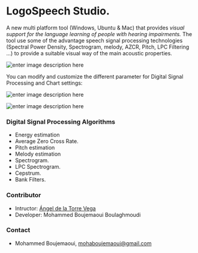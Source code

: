 
# LogoSpeech Studio. #

A new multi platform tool (Windows, Ubuntu \& Mac) that provides *visual support for the language learning of people with hearing impairments.* The tool use some of the  advantage speech signal processing technologies (Spectral Power Density, Spectrogram, melody, AZCR, Pitch, LPC Filtering ...)  to provide a suitable visual way of the main acoustic properties.

![enter image description here](https://lh3.googleusercontent.com/-5-k2re4TaqE/WWU6Ajo28pI/AAAAAAAAA_U/zH56u1Dy6EA-Uubd01vGX72xHLvxspgswCLcBGAs/s0/Screenshot_20170711_224831.png "Screenshot_20170711_224831.png")

You can modify and customize the different parameter for Digital Signal Processing and Chart settings:

![enter image description here](https://lh3.googleusercontent.com/-DxCkq9khhyY/WWU6a4fHE3I/AAAAAAAAA_s/g4URkmUhJBQNlUmGrLtu6J2NB7fl91tlACLcBGAs/s0/Screenshot_20170711_225119.png "Screenshot_20170711_225119.png")

![enter image description here](https://lh3.googleusercontent.com/-Fbs1Gfas-Vc/WWU6e8wiqmI/AAAAAAAAA_0/JV5996KE3AcgMOsjlyworgwMbDeg6-TdQCLcBGAs/s0/Screenshot_20170711_225134.png "Screenshot_20170711_225134.png")


### Digital Signal Processing Algorithms

* Energy estimation
* Average Zero Cross Rate.
* Pitch estimation
* Melody estimation
* Spectrogram.
* LPC Spectrogram.
* Cepstrum.
* Bank Filters.


### Contributor ###

* Intructor: [Ángel de la Torre Vega](http://dtstc.ugr.es/~atv/Paginas/personal.html)
* Developer: Mohammed Boujemaoui Boulaghmoudi 

### Contact ###

* Mohammed Boujemaoui, [mohaboujemaoui@gmail.com](mailto:mohaboujemaoui@gmail.com)



